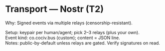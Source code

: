 <!-- status: stub; target: 150+ words -->
<!-- status: stub; target: 150+ words -->
# Transport — Nostr (T2)
Why: Signed events via multiple relays (censorship-resistant).

Setup: keypair per human/agent; pick 2–3 relays (plus your own).  
Event kind: co.cociv.bus (custom); content = JSON line.  
Notes: public-by-default unless relays are gated.  Verify signatures on read.


